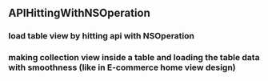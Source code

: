 ## APIHittingWithNSOperation
### load table view by hitting api with NSOperation
### making collection view inside a table and loading the table data with smoothness (like in E-commerce home view design) 

